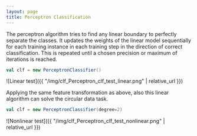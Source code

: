 ```yaml
---
layout: page
title: Perceptron Classification
---
```


The perceptron algorithm tries to find any linear boundary to perfectly separate the classes. It updates the weights of the linear model sequentially for each training instance in each training step in the direction of correct classification. This is repeated until a chosen precision or maximum of iterations is reached.

```scala
val clf = new PerceptronClassifier()
```
![Linear test]({{ "/img/clf_Perceptron_clf_test_linear.png" | relative_url }})

Applying the same feature transformation as above, also this linear algorithm can solve the circular data task.

```scala
val clf = new PerceptronClassifier(degree=2)
```

![Nonlinear test]({{ "/img/clf_Perceptron_clf_test_nonlinear.png" | relative_url }})
